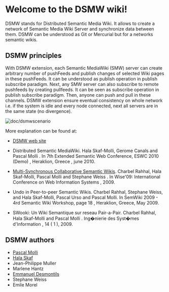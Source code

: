 # Welcome to the DSMW wiki!

DSMW stands for Distributed Semantic Media Wiki. It allows to create a
network of Semantic Media Wiki Server and synchronize data between
them. DSMW can be understood as Git or Mercurial but for a networks
semantic wikis.

## DSMW principles

With DSMW extension, each Semantic MediaWiki (SMW) server can create
arbitrary number of pushFeeds and publish changes of selected Wiki
pages in these pushFeeds. It can be understood as publish operation in
publish subscribe paradigm. Next, any SMW server can also subscribe to
remote pushfeeds by creating pullfeeds. It can be seen as subscribe
operation in publish subscribe paradigm. Then, anyone can push and
pull in these channels. DSMW extension ensure eventual consistency on
whole network i.e. if the system is idle and every node connected,
next all servers are in the same state (no divergence).

![doc/dsmwscenario](http://momo54.github.com/DSMW/images/scenario.png)

More explanation can be found at:

* [DSMW web site](http://momo54.github.com/DSMW)

* Distributed Semantic MediaWiki. Hala Skaf-Molli, Gerome Canals and
  Pascal Molli . In 7th Extended Semantic Web Conference, ESWC 2010
  (Demo) , Heraklion, Greece , june 2010.

* [Multi-Synchronous Collaborative Semantic
  Wikis](http://pagesperso.lina.univ-nantes.fr/~molli-p/pmwiki/uploads/Main/Skaf09wise.pdf). Charbel
  Rahhal, Hala Skaf-Molli, Pascal Molli and Stephane Weiss . In
  Wise'09: International Conference on Web Information Systems , 2009.

* Undo in Peer-to-peer Semantic Wikis. Charbel Rahhal, Stephane Weiss,
  and Hala Skaf-Molli, Pascal Urso and Pascal Molli. In SemWiki 2009 -
  4rd Semantic Wiki Workshop, page 18 , Heraklion, Greece, May 2009.

* SWooki: Un Wiki Semantique sur reseau Pair-a-Pair. Charbel Rahhal,
  Hala Skaf-Molli and Pascal Molli . Ing�nierie des Syst�mes
  d'Information , 14 ( 1 ), 2009.


## DSMW authors
* [Pascal Molli](http://pagesperso.lina.univ-nantes.fr/~molli-p)
* [Hala Skaf](http://pagesperso.lina.univ-nantes.fr/~skaf-h)
* Jean-Philippe Muller
* Marlene Hantz
* [Emmanuel Desmontils](http://desmontils.net/WordPress/)
* Stephane Weiss
* Emile Morel


